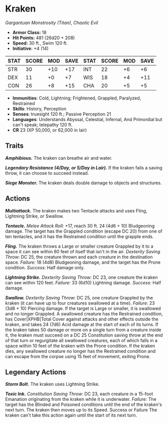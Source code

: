 # Kraken

*Gargantuan Monstrosity (Titan), Chaotic Evil*

- **Armor Class:** 18
- **Hit Points:** 481 (26d20 + 208)
- **Speed:** 30 ft., Swim 120 ft.
- **Initiative**: +4 (14)

|STAT|SCORE|MOD|SAVE|STAT|SCORE|MOD|SAVE|
| --- | --- | --- | ---- |---| --- | --- | ---- |
| STR | 30 | +10 | +17 | INT | 22 | +6 | +6 |
| DEX | 11 | +0 | +7 | WIS | 18 | +4 | +11 |
| CON | 26 | +8 | +15 | CHA | 20 | +5 | +5 |

- **Immunities**: Cold, Lightning; Frightened, Grappled, Paralyzed, Restrained
- **Skills**: History, Perception
- **Senses**: truesight 120 ft.; Passive Perception 21
- **Languages**: Understands Abyssal, Celestial, Infernal, And Primordial but can't speak; telepathy 120 ft.
- **CR** 23 (XP 50,000, or 62,000 in lair)

## Traits

***Amphibious.*** The kraken can breathe air and water.

***Legendary Resistance (4/Day, or 5/Day in Lair).*** If the kraken fails a saving throw, it can choose to succeed instead.

***Siege Monster.*** The kraken deals double damage to objects and structures.


## Actions

***Multiattack.*** The kraken makes two Tentacle attacks and uses Fling, Lightning Strike, or Swallow.

***Tentacle.*** *Melee Attack Roll:* +17, reach 30 ft. 24 (4d6 + 10) Bludgeoning damage. The target has the Grappled condition (escape DC 20) from one of ten tentacles, and it has the Restrained condition until the grapple ends.

***Fling.*** The kraken throws a Large or smaller creature Grappled by it to a space it can see within 60 feet of itself that isn't in the air. *Dexterity Saving Throw*: DC 25, the creature thrown and each creature in the destination space. *Failure:*  18 (4d8) Bludgeoning damage, and the target has the Prone condition. *Success:*  Half damage only.

***Lightning Strike.*** *Dexterity Saving Throw*: DC 23, one creature the kraken can see within 120 feet. *Failure:*  33 (6d10) Lightning damage. *Success:*  Half damage.

***Swallow.*** *Dexterity Saving Throw*: DC 25, one creature Grappled by the kraken (it can have up to four creatures swallowed at a time). *Failure:*  23 (3d8 + 10) Piercing damage. If the target is Large or smaller, it is swallowed and no longer Grappled. A swallowed creature has the Restrained condition, has Cover|XPHB|Total Cover against attacks and other effects outside the kraken, and takes 24 (7d6) Acid damage at the start of each of its turns.
If the kraken takes 50 damage or more on a single turn from a creature inside it, the kraken must succeed on a DC 25 Constitution saving throw at the end of that turn or regurgitate all swallowed creatures, each of which falls in a space within 10 feet of the kraken with the Prone condition. If the kraken dies, any swallowed creature no longer has the Restrained condition and can escape from the corpse using 15 feet of movement, exiting Prone.


## Legendary Actions

***Storm Bolt.*** The kraken uses Lightning Strike.

***Toxic Ink.*** *Constitution Saving Throw*: DC 23, each creature in a 15-foot Emanation originating from the kraken while it is underwater. *Failure:*  The target has the Blinded and Poisoned conditions until the end of the kraken's next turn. The kraken then moves up to its Speed. Success or Failure The kraken can't take this action again until the start of its next turn.

